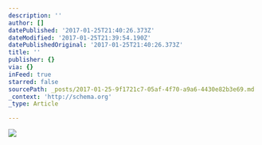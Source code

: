```yaml
---
description: ''
author: []
datePublished: '2017-01-25T21:40:26.373Z'
dateModified: '2017-01-25T21:39:54.190Z'
datePublishedOriginal: '2017-01-25T21:40:26.373Z'
title: ''
publisher: {}
via: {}
inFeed: true
starred: false
sourcePath: _posts/2017-01-25-9f1721c7-05af-4f70-a9a6-4430e82b3e69.md
_context: 'http://schema.org'
_type: Article

---
```

![](https://the-grid-user-content.s3-us-west-2.amazonaws.com/b8b3f7da-db62-44a1-a07e-c7dc1158fe57.jpg)